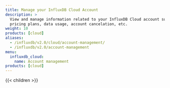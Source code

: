 ```yaml
---
title: Manage your InfluxDB Cloud Account
description: >
  View and manage information related to your InfluxDB Cloud account such as
  pricing plans, data usage, account cancelation, etc.
weight: 10
products: [cloud]
aliases:
  - /influxdb/v2.0/cloud/account-management/
  - /influxdb/v2.0/account-management
menu:
  influxdb_cloud:
    name: Account management
products: [cloud]
---
```


{{< children >}}
